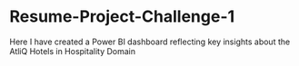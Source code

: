 # Resume-Project-Challenge-1
Here I  have created a Power BI dashboard reflecting key insights about the AtliQ Hotels in Hospitality Domain

